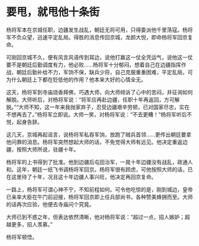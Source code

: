 # 要甩，就甩他十条街

杨将军本在京城任职，边疆发生战乱，朝廷无将可用，只得委派他千里荡寇。杨将军不负众望，迅速平定乱局。得胜的消息传回京城，龙颜大悦，即命杨将军回京复命。

可刚回京城不久，便有风言风语传到耳边，说他打赢这一仗全凭运气，说他这一仗要不是朝廷后勤调度有力，他必败……杨将军十分郁闷，想着自己在边疆指挥作战，朝廷后勤补给不力，军饷不保，缺兵少将，自己克服重重困难，平定乱局，可为什么朝廷上下都在贬低他的作用？他本来大好的心情全无。

这天，杨将军到寺庙烧香拜佛，巧遇大师，向大师倾诉了心中的苦闷，并征询如何解脱。大师听后，对杨将军说：“将军应再赴边疆，任职十年再返回，方可解脱。”“大师不知，这一年来我抛家弃子，忍受边疆艰辛劳顿，已对国家尽忠，实在不想再去了。”杨将军立即说。大师一笑，对杨将军说：“不去更糟！”杨将军听后不悦，起身告辞。

这几天，京城再起谣言，说杨将军私吞军饷，放跑了贼兵首领……更传出朝廷要拿他问罪的消息。杨将军突然想起大师的话，不免觉得大师有远见。他决定重返边疆，按照大师所说，驻疆十年。

杨将军的上书得到了批准。他到边疆后屯田治军，一晃十年边疆没有战乱，政通人和。这年，朝廷一纸飞书调杨将军回京。杨将军很有顾虑，可他按照大师的话，已在这里待了十年，况且这十年边疆人事兴旺，他决定再回京复命。

一路上，杨将军可谓心神不宁，不知前程如何。可令他吃惊的是，刚到城边，皇帝已亲率大臣在午门前迎接，杨将军回京即上任兵部尚书，各种赞美蜂拥而至。大师的话再次应验，他便去寺庙问个究竟。

大师已到不惑之年，但表达依然清晰，他对杨将军说：“超过一点，招人嫉妒；超越更多，招人羡慕。”

杨将军顿悟。